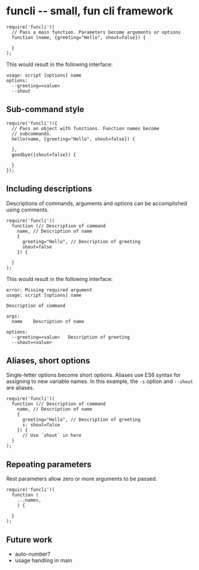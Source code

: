 # funcli -- small, fun cli framework

```
require('funcli')(
  // Pass a main function. Parameters become arguments or options
  function (name, {greeting="Hello", shout=false}) {

  }
);
```
This would result in the following interface:

```
usage: script [options] name
options:
  --greeting=<value>
  --shout
```

## Sub-command style

```
require('funcli')({
  // Pass an object with functions. Function names become
  // subcommands.
  hello(name, {greeting="Hello", shout=false}) {

  },
  goodbye({shout=false}) {

  }
});
```

## Including descriptions

Descriptions of commands, arguments and options can be accomplished using comments.

```
require('funcli')(
  function (// Description of command
    name, // Description of name
    {
      greeting="Hello", // Description of greeting
      shout=false
    }) {

  }
);
```
This would result in the following interface:

```
error: Missing required argument
usage: script [options] name

Description of command

args:
  name    Description of name

options:
  --greeting=<value>   Description of greeting
  --shout=<value>
```

## Aliases, short options

Single-letter options become short options. Aliases use ES6 syntax for assigning to new variable names.
In this example, the `-s` option and `--shout` are aliases.

```
require('funcli')(
  function (// Description of command
    name, // Description of name
    {
      greeting="Hello", // Description of greeting
      s: shout=false
    }) {
      // Use `shout` in here
  }
);
```

## Repeating parameters

Rest parameters allow zero or more arguments to be passed.

```
require('funcli')(
  function (
    ...names,
    ) {

  }
);
```


## Future work

- auto-number?
- usage handling in main
